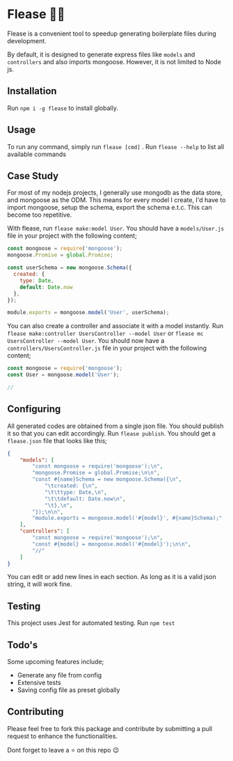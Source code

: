 # Flease :rocket::rocket:
Flease is a convenient tool to speedup generating boilerplate files during development. 

By default, it is designed to generate express files like `models` and `controllers` and also imports mongoose. However, it is not limited to Node js. 

## Installation
Run `npm i -g flease` to install globally.

## Usage
To run any command, simply run `flease [cmd]` . Run `flease --help` to list all available commands

## Case Study
For most of my nodejs projects, I generally use mongodb as the data store, and mongoose as the ODM. This means for every model I create, I'd have to import mongoose, setup the schema, export the schema e.t.c. This can become too repetitive.

With flease, run `flease make:model User`. You should have a `models/User.js` file in your project with the following content;

```js
const mongoose = require('mongoose');
mongoose.Promise = global.Promise;

const userSchema = new mongoose.Schema({
  created: {
    type: Date,
    default: Date.now
  },
});

module.exports = mongoose.model('User', userSchema);
```

You can also create a controller and associate it with a model instantly. Run `flease make:controller UsersController --model User` or `flease mc UsersController --model User`. You should now have a `controllers/UsersController.js` file in your project with the following content;

```js
const mongoose = require('mongoose');
const User = mongoose.model('User');

//
```

## Configuring
All generated codes are obtained from a single json file. You should publish it so that you can edit accordingly. Run `flease publish`. You should get a `flease.json` file that looks like this;

```json
{
    "models": [
        "const mongoose = require('mongoose');\n",
        "mongoose.Promise = global.Promise;\n\n",
        "const #{name}Schema = new mongoose.Schema({\n",
            "\tcreated: {\n",
            "\t\ttype: Date,\n",
            "\t\tdefault: Date.now\n",
            "\t},\n",
        "});\n\n",
        "module.exports = mongoose.model('#{model}', #{name}Schema);"
    ],
    "controllers": [
        "const mongoose = require('mongoose');\n",
        "const #{model} = mongoose.model('#{model}');\n\n",
        "//"
    ]
}
```

You can edit or add new lines in each section. As long as it is a valid json string, it will work fine.

## Testing
This project uses Jest for automated testing. Run `npm test`

## Todo's
Some upcoming features include;
  - Generate any file from config
  - Extensive tests
  - Saving config file as preset globally

## Contributing
Please feel free to fork this package and contribute by submitting a pull request to enhance the functionalities.

Dont forget to leave a :star: on this repo :wink: